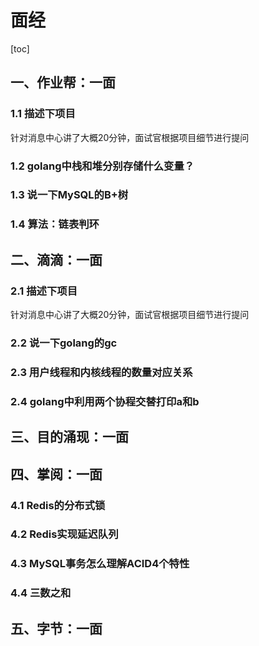 # 面经

[toc]

## 一、作业帮：一面

### 1.1 描述下项目

针对消息中心讲了大概20分钟，面试官根据项目细节进行提问

### 1.2 golang中栈和堆分别存储什么变量？

### 1.3 说一下MySQL的B+树

### 1.4 算法：链表判环

## 二、滴滴：一面

### 2.1 描述下项目

针对消息中心讲了大概20分钟，面试官根据项目细节进行提问

### 2.2 说一下golang的gc

### 2.3 用户线程和内核线程的数量对应关系

### 2.4 golang中利用两个协程交替打印a和b

## 三、目的涌现：一面

## 四、掌阅：一面

### 4.1 Redis的分布式锁

### 4.2 Redis实现延迟队列

### 4.3 MySQL事务怎么理解ACID4个特性

### 4.4 三数之和

## 五、字节：一面
